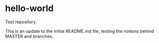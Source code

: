 # hello-world
Test repository. 

This is an update to the initial README.md file, testing the notions behind MASTER and branches.
